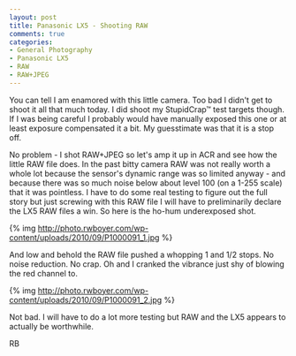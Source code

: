 ```yaml
---
layout: post
title: Panasonic LX5 - Shooting RAW
comments: true
categories:
- General Photography
- Panasonic LX5
- RAW
- RAW+JPEG
---
```

You can tell I am enamored with this little camera. Too bad I didn't get to shoot it all that much today. I did shoot my StupidCrap™ test targets though. If I was being careful I probably would have manually exposed this one or at least exposure compensated it a bit. My guesstimate was that it is a stop off.

No problem - I shot RAW+JPEG so let's amp it up in ACR and see how the little RAW file does.  In the past bitty camera RAW was not really worth a whole lot because the sensor's dynamic range was so limited anyway - and because there was so much noise below about level 100 (on a 1-255 scale) that it was pointless. I have to do some real testing to figure out the full story but just screwing with this RAW file I will have to preliminarily declare the LX5 RAW files a win.  So here is the ho-hum underexposed shot.

{% img http://photo.rwboyer.com/wp-content/uploads/2010/09/P1000091_1.jpg %}

And low and behold the RAW file pushed a whopping 1 and 1/2 stops. No noise reduction. No crap. Oh and I cranked the vibrance just shy of blowing the red channel to.

{% img http://photo.rwboyer.com/wp-content/uploads/2010/09/P1000091_2.jpg %}

Not bad. I will have to do a lot more testing but RAW and the LX5 appears to actually be worthwhile.

RB